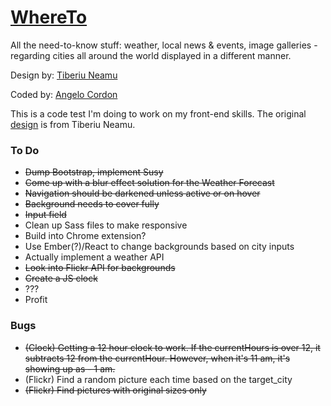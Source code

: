 # [WhereTo](http://www.angelocordon.com/WhereTo)
All the need-to-know stuff: weather, local news & events, image galleries - regarding cities all around the world displayed in a different manner.

Design by: [Tiberiu Neamu](https://dribbble.com/tibi_neamu)

Coded by: [Angelo Cordon](https://www.angelocordon.com)

This is a code test I'm doing to work on my front-end skills. The original [design](https://dribbble.com/shots/1081917-WhereTO-App/attachments/134531) is from Tiberiu Neamu.


### To Do
  + ~~Dump Bootstrap, implement Susy~~
  + ~~Come up with a blur effect solution for the Weather Forecast~~
  + ~~Navigation should be darkened unless active or on hover~~
  + ~~Background needs to cover fully~~
  + ~~Input field~~
  + Clean up Sass files to make responsive
  + Build into Chrome extension?
  + Use Ember(?)/React to change backgrounds based on city inputs
  + Actually implement a weather API
  + ~~Look into Flickr API for backgrounds~~
  + ~~Create a JS clock~~
  + ???
  + Profit

### Bugs
  + ~~(Clock) Getting a 12 hour clock to work. If the currentHours is over 12, it subtracts 12 from the currentHour. However, when it's 11 am, it's showing up as - 1 am.~~
  + (Flickr) Find a random picture each time based on the target_city
  + ~~(Flickr) Find pictures with original sizes only~~
